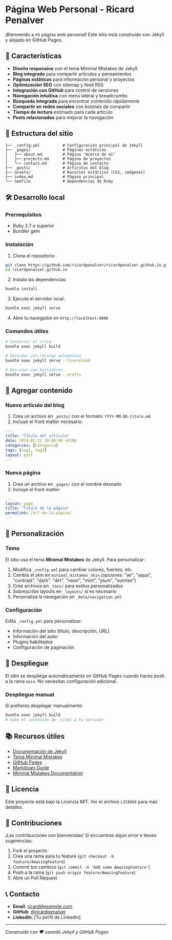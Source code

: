 # Página Web Personal - Ricard Penalver

¡Bienvenido a mi página web personal! Este sitio está construido con Jekyll y alojado en GitHub Pages.

## 🚀 Características

- **Diseño responsive** con el tema Minimal Mistakes de Jekyll
- **Blog integrado** para compartir artículos y pensamientos
- **Páginas estáticas** para información personal y proyectos
- **Optimización SEO** con sitemap y feed RSS
- **Integración con GitHub** para control de versiones
- **Navegación intuitiva** con menú lateral y breadcrumbs
- **Búsqueda integrada** para encontrar contenido rápidamente
- **Compartir en redes sociales** con botones de compartir
- **Tiempo de lectura** estimado para cada artículo
- **Posts relacionados** para mejorar la navegación

## 📁 Estructura del sitio

```
├── _config.yml          # Configuración principal de Jekyll
├── _pages/              # Páginas estáticas
│   ├── about.md         # Página "Acerca de mí"
│   ├── projects.md      # Página de proyectos
│   └── contact.md       # Página de contacto
├── _posts/              # Artículos del blog
├── assets/              # Recursos estáticos (CSS, imágenes)
├── index.md             # Página principal
└── Gemfile              # Dependencias de Ruby
```

## 🛠️ Desarrollo local

### Prerrequisitos

- Ruby 2.7 o superior
- Bundler gem

### Instalación

1. Clona el repositorio:
```bash
git clone https://github.com/ricardpenalver/ricardpenalver.github.io.git
cd ricardpenalver.github.io
```

2. Instala las dependencias:
```bash
bundle install
```

3. Ejecuta el servidor local:
```bash
bundle exec jekyll serve
```

4. Abre tu navegador en `http://localhost:4000`

### Comandos útiles

```bash
# Construir el sitio
bundle exec jekyll build

# Servidor con recarga automática
bundle exec jekyll serve --livereload

# Servidor con borradores
bundle exec jekyll serve --drafts
```

## 📝 Agregar contenido

### Nuevo artículo del blog

1. Crea un archivo en `_posts/` con el formato: `YYYY-MM-DD-titulo.md`
2. Incluye el front matter necesario:
```yaml
---
title: "Título del artículo"
date: 2024-01-15 10:00:00 +0100
categories: [Categoría]
tags: [tag1, tag2]
layout: post
---
```

### Nueva página

1. Crea un archivo en `_pages/` con el nombre deseado
2. Incluye el front matter:
```yaml
---
layout: page
title: "Título de la página"
permalink: /url-de-la-pagina/
---
```

## 🎨 Personalización

### Tema

El sitio usa el tema **Minimal Mistakes** de Jekyll. Para personalizar:

1. Modifica `_config.yml` para cambiar colores, fuentes, etc.
2. Cambia el skin en `minimal_mistakes_skin` (opciones: "air", "aqua", "contrast", "dark", "dirt", "neon", "mint", "plum", "sunrise")
3. Crea archivos en `_sass/` para estilos personalizados
4. Sobrescribe layouts en `_layouts/` si es necesario
5. Personaliza la navegación en `_data/navigation.yml`

### Configuración

Edita `_config.yml` para personalizar:
- Información del sitio (título, descripción, URL)
- Información del autor
- Plugins habilitados
- Configuración de paginación

## 🚀 Despliegue

El sitio se despliega automáticamente en GitHub Pages cuando haces push a la rama `main`. No necesitas configuración adicional.

### Despliegue manual

Si prefieres desplegar manualmente:

```bash
bundle exec jekyll build
# Sube el contenido de _site/ a tu servidor
```

## 📚 Recursos útiles

- [Documentación de Jekyll](https://jekyllrb.com/docs/)
- [Tema Minimal Mistakes](https://mmistakes.github.io/minimal-mistakes/)
- [GitHub Pages](https://pages.github.com/)
- [Markdown Guide](https://www.markdownguide.org/)
- [Minimal Mistakes Documentation](https://mmistakes.github.io/minimal-mistakes/docs/configuration/)

## 📄 Licencia

Este proyecto está bajo la Licencia MIT. Ver el archivo `LICENSE` para más detalles.

## 🤝 Contribuciones

¡Las contribuciones son bienvenidas! Si encuentras algún error o tienes sugerencias:

1. Fork el proyecto
2. Crea una rama para tu feature (`git checkout -b feature/AmazingFeature`)
3. Commit tus cambios (`git commit -m 'Add some AmazingFeature'`)
4. Push a la rama (`git push origin feature/AmazingFeature`)
5. Abre un Pull Request

## 📞 Contacto

- **Email**: ricard@example.com
- **GitHub**: [@ricardpenalver](https://github.com/ricardpenalver)
- **LinkedIn**: [Tu perfil de LinkedIn]

---

*Construido con ❤️ usando Jekyll y GitHub Pages*
